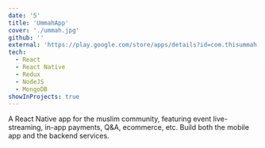 ```yaml
---
date: '5'
title: 'UmmahApp'
cover: './ummah.jpg'
github: ''
external: 'https://play.google.com/store/apps/details?id=com.thisummah.mobile'
tech:
  - React
  - React Native
  - Redux
  - NodeJS
  - MongoDB
showInProjects: true
---
```


A React Native app for the muslim community, featuring event live-streaming, in-app payments, Q&A, ecommerce, etc. Build both the mobile app and the backend services.
